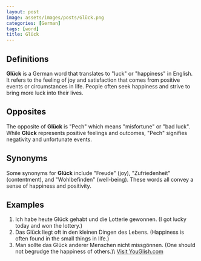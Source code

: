```yaml
---
layout: post
image: assets/images/posts/Glück.png
categories: [German]
tags: [word]
title: Glück
---
```


## Definitions
**Glück** is a German word that translates to "luck" or "happiness" in English. It refers to the feeling of joy and satisfaction that comes from positive events or circumstances in life. People often seek happiness and strive to bring more luck into their lives.

## Opposites
The opposite of **Glück** is "Pech" which means "misfortune" or "bad luck". While **Glück** represents positive feelings and outcomes, "Pech" signifies negativity and unfortunate events.

## Synonyms
Some synonyms for **Glück** include "Freude" (joy), "Zufriedenheit" (contentment), and "Wohlbefinden" (well-being). These words all convey a sense of happiness and positivity.

## Examples
1. Ich habe heute Glück gehabt und die Lotterie gewonnen. (I got lucky today and won the lottery.)
2. Das Glück liegt oft in den kleinen Dingen des Lebens. (Happiness is often found in the small things in life.)
3. Man sollte das Glück anderer Menschen nicht missgönnen. (One should not begrudge the happiness of others.)\ <a id="yg-widget-0" class="youglish-widget" data-query="Glück" data-lang="german" data-components="8412" data-auto-start="0" data-bkg-color="theme_light" data-title="How%20to%20pronounce%20Glück%20in%20German"  rel="nofollow" href="https://youglish.com">Visit YouGlish.com</a><script async src="https://youglish.com/public/emb/widget.js" charset="utf-8"></script>
